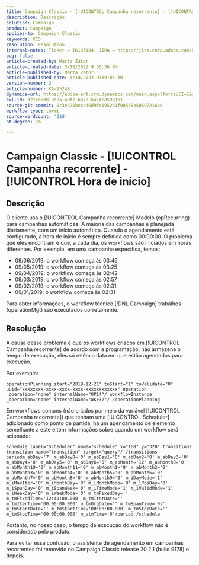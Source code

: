 ```yaml
---
title: Campaign Classic - [!UICONTROL Campanha recorrente] - [!UICONTROL Hora de início]
description: Descrição
solution: Campaign
product: Campaign
applies-to: Campaign Classic
keywords: KCS
resolution: Resolution
internal-notes: Ticket = TK193184, JIRA = https://jira.corp.adobe.com/browse/NEO-18567
bug: false
article-created-by: Marta Zator
article-created-date: 5/10/2022 9:55:36 AM
article-published-by: Marta Zator
article-published-date: 5/10/2022 9:59:05 AM
version-number: 2
article-number: KA-15248
dynamics-url: https://adobe-ent.crm.dynamics.com/main.aspx?forceUCI=1&pagetype=entityrecord&etn=knowledgearticle&id=c8207854-47d0-ec11-a7b5-00224809c101
exl-id: 327ca508-9d2a-40f7-b870-ba14c85981a1
source-git-commit: 0c3e421beca46d9fe1952b1f98538a50697216a0
workflow-type: tm+mt
source-wordcount: '218'
ht-degree: 2%

---
```


# Campaign Classic - [!UICONTROL Campanha recorrente] - [!UICONTROL Hora de início]

## Descrição


O cliente usa o [!UICONTROL Campanha recorrente] Modelo (opRecurring) para campanhas automáticas. A maioria das campanhas é planejada diariamente, com um início automático. Quando o agendamento está configurado, a hora de início é sempre definida como 00:00:00. O problema que eles encontram é que, a cada dia, os workflows são iniciados em horas diferentes.
Por exemplo, em uma campanha específica, temos:

- 09/06/2019: o workflow começa às 03:46
- 09/05/2019: o workflow começa às 03:25
- 09/04/2019: o workflow começa às 02:42
- 09/03/2019: o workflow começa às 02:57
- 09/02/2019: o workflow começa às 02:31
- 09/01/2019: o workflow começa às 02:31


Para obter informações, o workflow técnico [!DNL Campaign] trabalhos (operationMgt) são executados corretamente.


## Resolução


A causa desse problema é que os workflows criados em [!UICONTROL Campanha recorrente] de acordo com a programação, não armazene o tempo de execução, eles só retêm a data em que estão agendados para execução.

Por exemplo:

`operationPlanning start="2019-12-21" toStart="1" toValidate="0" uuid="xxxxxxxx-xxxx-xxxx-xxxx-xxxxxxxxxxxx" operation _operation="none" internalName="OP14"/ workflowInstance _operation="none" internalName="WKF37"/ /operationPlanning`

Em workflows comuns (não criados por meio da variável [!UICONTROL Campanha recorrente]) que tenham uma [!UICONTROL Scheduler] adicionado como ponto de partida, há um agendamento de elemento semelhante a este e tem informações sobre quando um workflow será acionado:

`schedule label="Scheduler" name="schedule" x="168" y="320" transitions transition name="transition" target="query"/ /transitions periodm_abDay='7' m_abDay0='0' m_abDay1='0' m_abDay2='0' m_abDay3='0' m_abDay4='0' m_abDay5='0' m_abDay6='0' m_abMonth='12' m_abMonth0='0' m_abMonth10='0' m_abMonth11='0' m_abMonth1='0' m_abMonth2='0' m_abMonth3='0' m_abMonth4='0' m_abMonth5='0' m_abMonth6='0' m_abMonth7='0' m_abMonth8='0' m_abMonth9='0' m_iDayMode='1' m_iMaxIter='0' m_iMonthDay='0' m_iMonthMode='0' m_iPosDay='0' m_iSpanDay='0' m_iSpanWeek='0' m_iTimeMode='1' m_iValidMode='1' m_iWeekDay='0' m_iWeekMode='0' m_tmFixedDay='' m_tmFixedTime='12:40:00.000' m_tmIterDate='' m_tmIterTime='00:00:00.000' m_tmOrgDate='' m_tmSpanTime='0s' m_tmStartDate='' m_tmStartTime='00:00:00.000' m_tmStopDate='' m_tmStopTime='00:00:00.000' m_vtmTime='0'/period /schedule`

Portanto, no nosso caso, o tempo de execução do workflow não é considerado pelo produto.

Para evitar essa confusão, o assistente de agendamento em campanhas recorrentes foi removido no Campaign Classic release 20.2.1 (build 9178) e depois.
